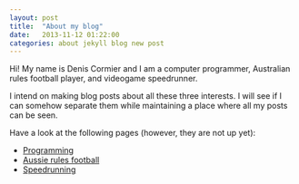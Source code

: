 ```yaml
---
layout: post
title:  "About my blog"
date:   2013-11-12 01:22:00
categories: about jekyll blog new post
---
```


Hi! My name is Denis Cormier and I am a computer programmer, Australian rules
football player, and videogame speedrunner.

I intend on making blog posts about all these three interests. I will see if I
can somehow separate them while maintaining a place where all my posts can be
seen.

Have a look at the following pages (however, they are not up yet):

- [Programming][programming]
- [Aussie rules football][aussierules]
- [Speedrunning][speedrunning]

[programming]: [http://deniscormier.github.io/programming]
[aussierules]: [http://deniscormier.github.io/aussierules]
[speedrunning]: [http://deniscormier.github.io/speedrunning]
